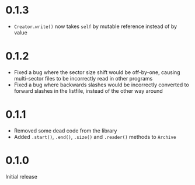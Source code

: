 # 0.1.3

* `Creator.write()` now takes `self` by mutable reference instead of by value

# 0.1.2

* Fixed a bug where the sector size shift would be off-by-one, causing multi-sector files to be incorrectly read in other programs
* Fixed a bug where backwards slashes would be incorrectly converted to forward slashes in the listfile, instead of the other way around


# 0.1.1

* Removed some dead code from the library
* Added `.start()`, `.end()`, `.size()` and `.reader()` methods to `Archive` 

# 0.1.0

Initial release